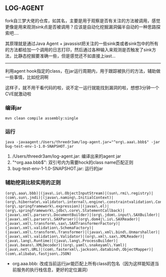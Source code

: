 ## LOG-AGENT

fork自三梦大佬的仓库，如其名，主要是用于观察是否有关注的方法被调用，感觉更像是用来观测sink点是否被调用？应该是自动化挖掘漏洞偏半自动的一种思路探索吧....

其原理就是通过Java Agent + javassist把关注的一些sink类或者sink包中的所有的方法都给加一个调用的日志打印，然后通过各种输入来观测是否触发了sink方法，比静态挖掘要准确一些，但是感觉还不如直接上iast...

---

利用agent hook指定的class，在jar运行周期内，用于跟踪被执行的方法，辅助做一些事情，比如挖洞啊

这样子，就不用干看代码的啦，说不定一运行就能找到漏洞的啦，想想3分钟一个CVE就激动啦

### 编译jar
```
mvn clean compile assembly:single
```

### 运行
```
java -javaagent:/Users/threedr3am/log-agent.jar="^org\.aaa\.bbb$" -jar bug-test-env-1-1.0-SNAPSHOT.jar
```
1. /Users/threedr3am/log-agent.jar: 编译出来的agent jar
2. "^org\.aaa\.bbb$": 双引号内为需要hock的class name匹配正则
3. bug-test-env-1-1.0-SNAPSHOT.jar: 运行的jar

### 辅助挖洞比较实用的正则
```
(org\.aaa\.bbb)|(java\.io\.ObjectInputStream)|(sun\.rmi\.registry)|(com\.sun\.jndi)|(javax\.naming\.InitialContext)|(org\.hibernate\.validator\.internal\.engine\.constraintvalidation\.ConstraintValidatorContextImpl)|(org\.springframework\.expression)|(javax\.el)|(org\.springframework\.jdbc\.core\.StatementCallback)|(javax\.xml\.parsers\.DocumentBuilder)|(org\.jdom\.input\.SAXBuilder)|(javax\.xml\.parsers\.SAXParser)|(org\.dom4j\.io\.SAXReader)|(javax\.xml\.transform\.sax\.SAXTransformerFactory)|(javax\.xml\.validation\.SchemaFactory)|(javax\.xml\.transform\.Transformer)|(javax\.xml\.bind\.Unmarshaller)|(javax\.xml\.validation\.Validator)|(org\.xml\.sax\.XMLReader)|(java\.lang\.Runtime)|(java\.lang\.ProcessBuilder)|(java\.beans\.XMLDecoder)|(org\.yaml\.snakeyaml\.Yaml)|(java\.net\.URL)|(com\.fasterxml\.jackson\.databind\.ObjectMapper)|(com\.alibaba\.fastjson\.JSON)
```
- org\.aaa\.bbb: 改成当前运行jar能匹配上所有class的包名（因为这样能知道当前服务的执行栈信息，更好的定位漏洞）





